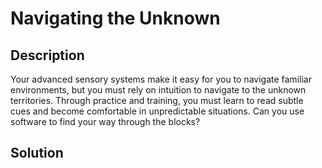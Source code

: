 # Navigating the Unknown

## Description

Your advanced sensory systems make it easy for you to navigate familiar environments, but you must rely on intuition to navigate to the unknown territories. Through practice and training, you must learn to read subtle cues and become comfortable in unpredictable situations. Can you use software to find your way through the blocks?

## Solution